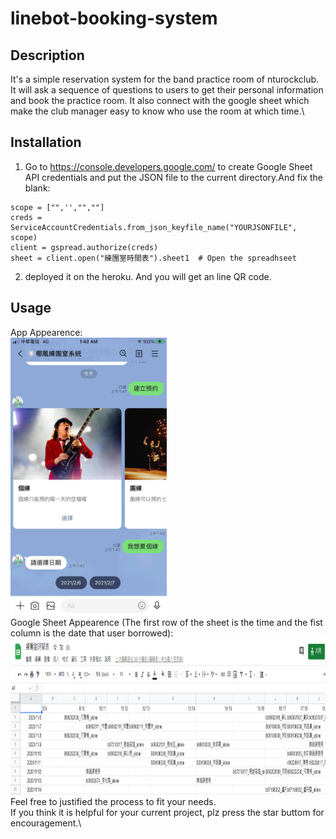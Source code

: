 # linebot-booking-system
## Description
It's a simple reservation system for the band practice room of nturockclub. It will ask a sequence of questions to users to get their personal information and book the practice room. It also connect with the google sheet which make the club manager easy to know who use the room at which time.\

## Installation
1. Go to https://console.developers.google.com/ to create Google Sheet API credentials and put the JSON file to the current directory.And fix the blank:
```
scope = ["",'',"",""]
creds = ServiceAccountCredentials.from_json_keyfile_name("YOURJSONFILE", scope)
client = gspread.authorize(creds)
sheet = client.open("練團室時間表").sheet1  # Open the spreadhseet 
```
2. deployed it on the heroku. And you will get an line QR code.
## Usage
App Appearence: \
<img src="READMEpic/app_appearance.jpg" width="250">\
Google Sheet Appearence (The first row of the sheet is the time and the fist column is the date that user borrowed): \
<img src="READMEpic/googlesheetpic.png" height="250">
\
Feel free to justified the process to fit your needs.\
If you think it is helpful for your current project, plz press the star buttom for encouragement.\

